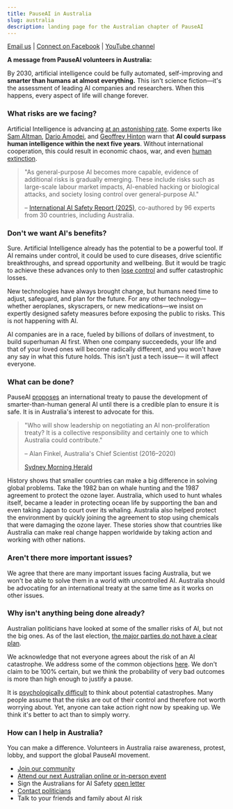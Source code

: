```yaml
---
title: PauseAI in Australia
slug: australia
description: landing page for the Australian chapter of PauseAI
---
```


[Email us](mailto:australia@pauseai.info) | [Connect on Facebook](https://www.facebook.com/groups/571590459293618) | [YouTube channel](https://www.youtube.com/channel/UCjjMieiOlSFf7jud0yhHQSg)

**A message from PauseAI volunteers in Australia:**

By 2030, artificial intelligence could be fully automated, self-improving and **smarter than humans at almost everything.** This isn't science fiction—it's the assessment of leading AI companies and researchers. When this happens, every aspect of life will change forever.

### What risks are we facing?

Artificial Intelligence is advancing [at an astonishing rate](/urgency). Some experts like [Sam Altman](https://time.com/7205596/sam-altman-superintelligence-agi/), [Dario Amodei](https://arstechnica.com/ai/2025/01/anthropic-chief-says-ai-could-surpass-almost-all-humans-at-almost-everything-shortly-after-2027/), and [Geoffrey Hinton](https://en.wikipedia.org/wiki/Artificial_general_intelligence) warn that **AI could surpass human intelligence within the next five years**. Without international cooperation, this could result in economic chaos, war, and even [human extinction](/xrisk).

> "As general-purpose AI becomes more capable, evidence of additional risks is gradually emerging. These include risks such as large-scale labour market impacts, AI-enabled hacking or biological attacks, and society losing control over general-purpose AI."
>
> – [International AI Safety Report (2025)](https://assets.publishing.service.gov.uk/media/679a0c48a77d250007d313ee/International_AI_Safety_Report_2025_accessible_f.pdf), co-authored by 96 experts from 30 countries, including Australia.

### Don't we want AI's benefits?

Sure. Artificial Intelligence already has the potential to be a powerful tool. If AI remains under control, it could be used to cure diseases, drive scientific breakthroughs, and spread opportunity and wellbeing. But it would be tragic to achieve these advances only to then [lose control](/ai-takeover) and suffer catastrophic losses.

New technologies have always brought change, but humans need time to adjust, safeguard, and plan for the future. For any other technology—whether aeroplanes, skyscrapers, or new medications—we insist on expertly designed safety measures before exposing the public to risks. This is not happening with AI.

AI companies are in a race, fueled by billions of dollars of investment, to build superhuman AI first. When one company succeededs, your life and that of your loved ones will become radically different, and you won't have any say in what this future holds. This isn't just a tech issue— it will affect everyone.

### What can be done?

PauseAI [proposes](/proposal) an international treaty to pause the development of smarter-than-human general AI until there is a credible plan to ensure it is safe. It is in Australia's interest to advocate for this.

> "Who will show leadership on negotiating an AI non-proliferation treaty? It is a collective responsibility and certainly one to which Australia could contribute."
>
> – Alan Finkel, Australia's Chief Scientist (2016–2020)
>
> [Sydney Morning Herald](https://www.smh.com.au/technology/the-ai-horse-has-bolted-it-s-time-for-the-nuclear-option-20230807-p5duel.html)

History shows that smaller countries can make a big difference in solving global problems. Take the 1982 ban on whale hunting and the 1987 agreement to protect the ozone layer. Australia, which used to hunt whales itself, became a leader in protecting ocean life by supporting the ban and even taking Japan to court over its whaling. Australia also helped protect the environment by quickly joining the agreement to stop using chemicals that were damaging the ozone layer. These stories show that countries like Australia can make real change happen worldwide by taking action and working with other nations.

### Aren't there more important issues?

We agree that there are many important issues facing Australia, but we won't be able to solve them in a world with uncontrolled AI. Australia should be advocating for an international treaty at the same time as it works on other issues.

### Why isn't anything being done already?

Australian politicians have looked at some of the smaller risks of AI, but not the big ones. As of the last election, [the major parties do not have a clear plan](https://www.australiansforaisafety.com.au/scorecard).

We acknowledge that not everyone agrees about the risk of an AI catastrophe. We address some of the common objections [here](/faq). We don't claim to be 100% certain, but we think the probability of very bad outcomes is more than high enough to justify a pause.

It is [psychologically difficult](/psychology-of-x-risk) to think about potential catastrophes. Many people assume that the risks are out of their control and therefore not worth worrying about. Yet, anyone can take action right now by speaking up. We think it's better to act than to simply worry.

### How can I help in Australia?

You can make a difference. Volunteers in Australia raise awareness, protest, lobby, and support the global PauseAI movement.

- [Join our community](/join)
- [Attend our next Australian online or in-person event](https://lu.ma/PauseAIAustralia)
- Sign the Australians for AI Safety [open letter](https://www.australiansforaisafety.com.au/letters)
- [Contact politicians](/writing-a-letter)
- Talk to your friends and family about AI risk
